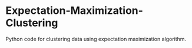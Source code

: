 # Expectation-Maximization-Clustering
Python code for clustering data using expectation maximization algorithm.
